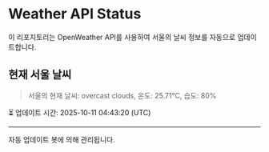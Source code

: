 
# Weather API Status

이 리포지토리는 OpenWeather API를 사용하여 서울의 날씨 정보를 자동으로 업데이트합니다.

## 현재 서울 날씨
> 서울의 현재 날씨: overcast clouds, 온도: 25.71°C, 습도: 80%

⏳ 업데이트 시간: 2025-10-11 04:43:20 (UTC)

---
자동 업데이트 봇에 의해 관리됩니다.

